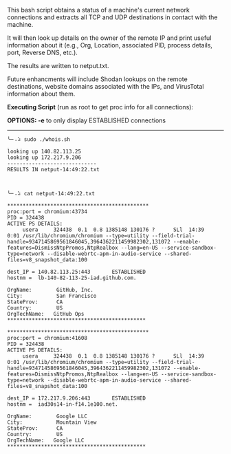 This bash script obtains a status of a machine's current network connections and extracts all TCP and UDP destinations in contact with the machine.

It will then look up details on the owner of the remote IP and print useful information about it (e.g., Org, Location, associated PID, process details, port, Reverse DNS, etc.).  

The results are written to netput.txt.

Future enhancments will include Shodan lookups on the remote destinations, website domains associated with the IPs, and VirusTotal information about them.

**Executing Script** (run as root to get proc info for all connections):

**OPTIONS: -e** to only display ESTABLISHED connections
************************************************************************
```
╰─⠠⠵ sudo ./whois.sh

looking up 140.82.113.25
looking up 172.217.9.206
-----------------------------
RESULTS IN netput-14:49:22.txt



╰─⠠⠵ cat netput-14:49:22.txt

**********************************************
proc:port = chromium:43734
PID = 324438
ACTIVE PS DETAILS:
     usera     324438  0.1  0.8 1385148 130176 ?      SLl  14:39   0:01 /usr/lib/chromium/chromium --type=utility --field-trial-handle=9347145869561846045,3964362211459982302,131072 --enable-features=DismissNtpPromos,NtpRealbox --lang=en-US --service-sandbox-type=network --disable-webrtc-apm-in-audio-service --shared-files=v8_snapshot_data:100 

dest_IP = 140.82.113.25:443       ESTABLISHED
hostnm =  lb-140-82-113-25-iad.github.com.

OrgName:        GitHub, Inc.
City:           San Francisco
StateProv:      CA
Country:        US
OrgTechName:   GitHub Ops
*********************************************

**********************************************
proc:port = chromium:41608
PID = 324438
ACTIVE PS DETAILS:
     usera     324438  0.1  0.8 1385148 130176 ?      SLl  14:39   0:01 /usr/lib/chromium/chromium --type=utility --field-trial-handle=9347145869561846045,3964362211459982302,131072 --enable-features=DismissNtpPromos,NtpRealbox --lang=en-US --service-sandbox-type=network --disable-webrtc-apm-in-audio-service --shared-files=v8_snapshot_data:100 

dest_IP = 172.217.9.206:443       ESTABLISHED
hostnm =  iad30s14-in-f14.1e100.net.

OrgName:        Google LLC
City:           Mountain View
StateProv:      CA
Country:        US
OrgTechName:   Google LLC
*********************************************

```
